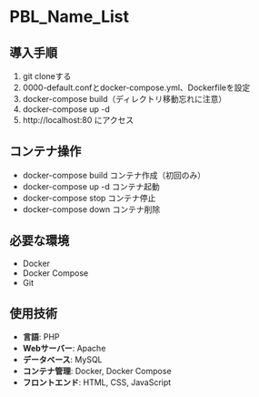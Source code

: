 # PBL_Name_List

## 導入手順
1. git cloneする
2. 0000-default.confとdocker-compose.yml、Dockerfileを設定
3. docker-compose build（ディレクトリ移動忘れに注意）
4. docker-compose up -d
5. http://localhost:80 にアクセス

## コンテナ操作
- docker-compose build コンテナ作成（初回のみ）
- docker-compose up -d コンテナ起動
- docker-compose stop コンテナ停止
- docker-compose down コンテナ削除

## 必要な環境
- Docker
- Docker Compose
- Git

## 使用技術
- **言語**: PHP
- **Webサーバー**: Apache
- **データベース**: MySQL
- **コンテナ管理**: Docker, Docker Compose
- **フロントエンド**: HTML, CSS, JavaScript
